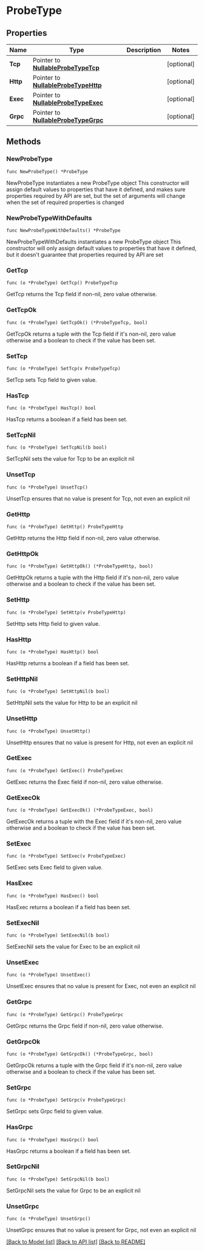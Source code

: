 # ProbeType

## Properties

Name | Type | Description | Notes
------------ | ------------- | ------------- | -------------
**Tcp** | Pointer to [**NullableProbeTypeTcp**](ProbeTypeTcp.md) |  | [optional] 
**Http** | Pointer to [**NullableProbeTypeHttp**](ProbeTypeHttp.md) |  | [optional] 
**Exec** | Pointer to [**NullableProbeTypeExec**](ProbeTypeExec.md) |  | [optional] 
**Grpc** | Pointer to [**NullableProbeTypeGrpc**](ProbeTypeGrpc.md) |  | [optional] 

## Methods

### NewProbeType

`func NewProbeType() *ProbeType`

NewProbeType instantiates a new ProbeType object
This constructor will assign default values to properties that have it defined,
and makes sure properties required by API are set, but the set of arguments
will change when the set of required properties is changed

### NewProbeTypeWithDefaults

`func NewProbeTypeWithDefaults() *ProbeType`

NewProbeTypeWithDefaults instantiates a new ProbeType object
This constructor will only assign default values to properties that have it defined,
but it doesn't guarantee that properties required by API are set

### GetTcp

`func (o *ProbeType) GetTcp() ProbeTypeTcp`

GetTcp returns the Tcp field if non-nil, zero value otherwise.

### GetTcpOk

`func (o *ProbeType) GetTcpOk() (*ProbeTypeTcp, bool)`

GetTcpOk returns a tuple with the Tcp field if it's non-nil, zero value otherwise
and a boolean to check if the value has been set.

### SetTcp

`func (o *ProbeType) SetTcp(v ProbeTypeTcp)`

SetTcp sets Tcp field to given value.

### HasTcp

`func (o *ProbeType) HasTcp() bool`

HasTcp returns a boolean if a field has been set.

### SetTcpNil

`func (o *ProbeType) SetTcpNil(b bool)`

 SetTcpNil sets the value for Tcp to be an explicit nil

### UnsetTcp
`func (o *ProbeType) UnsetTcp()`

UnsetTcp ensures that no value is present for Tcp, not even an explicit nil
### GetHttp

`func (o *ProbeType) GetHttp() ProbeTypeHttp`

GetHttp returns the Http field if non-nil, zero value otherwise.

### GetHttpOk

`func (o *ProbeType) GetHttpOk() (*ProbeTypeHttp, bool)`

GetHttpOk returns a tuple with the Http field if it's non-nil, zero value otherwise
and a boolean to check if the value has been set.

### SetHttp

`func (o *ProbeType) SetHttp(v ProbeTypeHttp)`

SetHttp sets Http field to given value.

### HasHttp

`func (o *ProbeType) HasHttp() bool`

HasHttp returns a boolean if a field has been set.

### SetHttpNil

`func (o *ProbeType) SetHttpNil(b bool)`

 SetHttpNil sets the value for Http to be an explicit nil

### UnsetHttp
`func (o *ProbeType) UnsetHttp()`

UnsetHttp ensures that no value is present for Http, not even an explicit nil
### GetExec

`func (o *ProbeType) GetExec() ProbeTypeExec`

GetExec returns the Exec field if non-nil, zero value otherwise.

### GetExecOk

`func (o *ProbeType) GetExecOk() (*ProbeTypeExec, bool)`

GetExecOk returns a tuple with the Exec field if it's non-nil, zero value otherwise
and a boolean to check if the value has been set.

### SetExec

`func (o *ProbeType) SetExec(v ProbeTypeExec)`

SetExec sets Exec field to given value.

### HasExec

`func (o *ProbeType) HasExec() bool`

HasExec returns a boolean if a field has been set.

### SetExecNil

`func (o *ProbeType) SetExecNil(b bool)`

 SetExecNil sets the value for Exec to be an explicit nil

### UnsetExec
`func (o *ProbeType) UnsetExec()`

UnsetExec ensures that no value is present for Exec, not even an explicit nil
### GetGrpc

`func (o *ProbeType) GetGrpc() ProbeTypeGrpc`

GetGrpc returns the Grpc field if non-nil, zero value otherwise.

### GetGrpcOk

`func (o *ProbeType) GetGrpcOk() (*ProbeTypeGrpc, bool)`

GetGrpcOk returns a tuple with the Grpc field if it's non-nil, zero value otherwise
and a boolean to check if the value has been set.

### SetGrpc

`func (o *ProbeType) SetGrpc(v ProbeTypeGrpc)`

SetGrpc sets Grpc field to given value.

### HasGrpc

`func (o *ProbeType) HasGrpc() bool`

HasGrpc returns a boolean if a field has been set.

### SetGrpcNil

`func (o *ProbeType) SetGrpcNil(b bool)`

 SetGrpcNil sets the value for Grpc to be an explicit nil

### UnsetGrpc
`func (o *ProbeType) UnsetGrpc()`

UnsetGrpc ensures that no value is present for Grpc, not even an explicit nil

[[Back to Model list]](../README.md#documentation-for-models) [[Back to API list]](../README.md#documentation-for-api-endpoints) [[Back to README]](../README.md)


